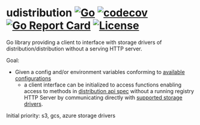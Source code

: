 # udistribution [![Go](https://github.com/kaovilai/udistribution/actions/workflows/go.yml/badge.svg)](https://github.com/kaovilai/udistribution/actions/workflows/go.yml) [![codecov](https://codecov.io/gh/kaovilai/udistribution/branch/main/graph/badge.svg?token=tmGT4hOtQb)](https://codecov.io/gh/kaovilai/udistribution) [![Go Report Card](https://goreportcard.com/badge/github.com/kaovilai/udistribution)](https://goreportcard.com/report/github.com/kaovilai/udistribution) [![License](https://img.shields.io/:license-apache-blue.svg)](https://www.apache.org/licenses/LICENSE-2.0.html)
Go library providing a client to interface with storage drivers of distribution/distribution without a serving HTTP server.

Goal:
- Given a config and/or environment variables conforming to [available configurations](https://docs.docker.com/registry/configuration/)
  - a client interface can be initialized to access functions enabling access to methods in [distribution api spec](https://github.com/opencontainers/distribution-spec/blob/main/spec.md#api) without a running registry HTTP Server by communicating directly with [supported storage drivers](https://docs.docker.com/registry/storage-drivers/).

Initial priority:
s3, gcs, azure storage drivers

